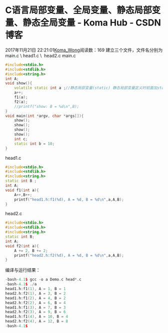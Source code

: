 # C语言局部变量、全局变量、静态局部变量、静态全局变量 - Koma Hub - CSDN博客
2017年11月21日 22:21:01[Koma_Wong](https://me.csdn.net/Rong_Toa)阅读数：169
建立三个文件，文件名分别为main.c \ head1.c \  head2.c
main.c
```cpp
#include<stdio.h>
#include<stdlib.h>
#include<string.h>
int A;
void show(){
    volatile static int a ;//静态局部变量(static) 静态局部变量定义时前面加static关键字。
    a++;
    f1(a);
    f2(a);
    //printf("show: B = %d\n",B);
}
void main(int *argv, char *args[]){
    show();
    show();
    show();
    show();
    int c;
    static int b = 10;
}
```
head1.c
```cpp
#include<stdio.h>
#include<stdlib.h>
#include<string.h>
static int B ;
int A;
void f1(int a){
    A++,B++;
    printf("head1.h:f1(%d), A = %d, B = %d\n",a,A,B);
}
```
head2.c
```cpp
#include<stdio.h>
#include<stdlib.h>
#include<string.h>
static int B;
int A;
void f2(int a){
    A += 2, B += 2;
    printf("head2.h:f2(%d), A = %d, B = %d\n",a,A,B);
}
```
编译与运行结果：
```cpp
-bash-4.1$ gcc -o a Demo.c head*.c
-bash-4.1$ ./a
head1.h:f1(1), A = 1, B = 1
head2.h:f2(1), A = 3, B = 2
head1.h:f1(2), A = 4, B = 2
head2.h:f2(2), A = 6, B = 4
head1.h:f1(3), A = 7, B = 3
head2.h:f2(3), A = 9, B = 6
head1.h:f1(4), A = 10, B = 4
head2.h:f2(4), A = 12, B = 8
-bash-4.1$
```
